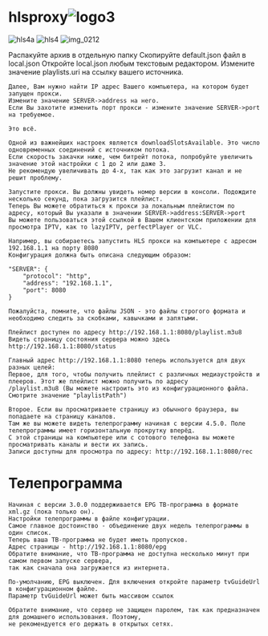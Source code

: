 # hlsproxy![logo3](https://user-images.githubusercontent.com/24189833/37561035-99591946-2a44-11e8-8914-1e52c0d6c6ec.png)
![hls4a](https://user-images.githubusercontent.com/24189833/37560293-d2c0f244-2a35-11e8-92ee-939c0758e11f.png)
![hls4](https://user-images.githubusercontent.com/24189833/37560295-e04b9eaa-2a35-11e8-9e68-f43f82336d33.png)
![img_0212](https://user-images.githubusercontent.com/24189833/37560296-e06c7580-2a35-11e8-9522-05f900afabcd.PNG)

 Распакуйте архив в отдельную папку
    Скопируйте default.json файл в local.json
    Откройте local.json любым текстовым редактором.
    Измените значение playlists.uri на ссылку вашего источника.

    Далее, Вам нужно найти IP адрес Вашего компьютера, на котором будет запущен прокси.
    Измените значение SERVER->address на него.
    Если Вы захотите изменить порт прокси - измените значение SERVER->port на требуемое.

    Это всё.

    Одной из важнейших настроек является downloadSlotsAvailable. Это число одновременных соединений с источником потока.
    Если скорость закачки ниже, чем битрейт потока, попробуйте увеличить значение этой настройки с 1 до 2 или даже 3.
    Не рекомендую увеличивать до 4-х, так как это загрузит канал и не решит проблему.

    Запустите прокси. Вы должны увидеть номер версии в консоли. Подождите несколько секунд, пока загрузится плейлист.
    Теперь Вы можете обратиться к прокси за локальным плейлистом по адресу, который Вы указали в значении SERVER->address:SERVER->port
    Вы можете пользоваться этой ссылкой в Вашем клиентском приложении для просмотра IPTV, как то lazyIPTV, perfectPlayer or VLC.

    Например, вы собираетесь запустить HLS прокси на компьютере с адресом 192.168.1.1 на порту 8080
    Конфигурация должна быть описана следующим образом:

    "SERVER": {
		"protocol": "http",
		"address": "192.168.1.1",
		"port": 8080
	}

    Пожалуйста, помните, что файлы JSON - это файлы строгого формата и необходимо следить за скобками, кавычками и запятыми.

    Плейлист доступен по адресу http://192.168.1.1:8080/playlist.m3u8
    Видеть страницу состояния сервера можно здесь http://192.168.1.1:8080/status

    Главный адрес http://192.168.1.1:8080 теперь используется для двух разных целей:
    Первое, для того, чтобы получить плейлист с различных медиаустройств и плееров. Этот же плейлист можно получить по адресу
    /playlist.m3u8 (Вы можете настроить это из конфигурационного файла. Смотрите значение "playlistPath")

    Второе. Если вы просматриваете страницу из обычного браузера, вы попадаете на страницу каналов.
    Там же вы можете видеть телепрограмму начиная с версии 4.5.0. Поле телепрограммы имеет горизонтальную прокрутку вперёд.
    С этой страницы на компьютере или с сотового телефона вы можете просматривать каналы и вести их запись.
    Записи доступны для просмотра по адресу: http://192.168.1.1:8080/rec


# Телепрограмма

    Начиная с версии 3.0.0 поддерживается EPG ТВ-программа в формате xml.gz (пока только он).
    Настройки телепрограммы в файле конфигурации.
    Самое главное достоинство - объединение двух недель телепрограммы в один список.
    Теперь ваша ТВ-программа не будет иметь пропусков.
    Адрес страницы - http://192.168.1.1:8080/epg
    Обратите внимание, что ТВ-программа не доступна несколько минут при самом первом запуске сервера,
    так как сначала она загружается из интернета.

    По-умолчанию, EPG выключен. Для включения откройте параметр tvGuideUrl в конфигурационном файле.
    Параметр tvGuideUrl может быть массивом ссылок

    Обратите внимание, что сервер не защищен паролем, так как предназначен для домашнего использования. Поэтому,
    не рекомендуется его держать в открытых сетях.
